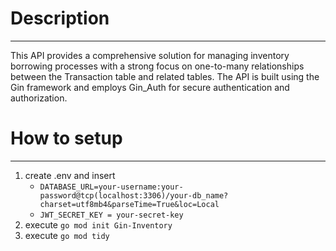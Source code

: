 # Description
***
This API provides a comprehensive solution for managing inventory borrowing processes with a strong focus on one-to-many relationships between the Transaction table and related tables. The API is built using the Gin framework and employs Gin_Auth for secure authentication and authorization.

# How to setup
***
1. create .env and insert
    * ```DATABASE_URL=your-username:your-password@tcp(localhost:3306)/your-db_name?charset=utf8mb4&parseTime=True&loc=Local```
    * ```JWT_SECRET_KEY = your-secret-key```
2. execute ```go mod init Gin-Inventory```
3. execute ```go mod tidy```
